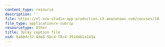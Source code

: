 ```yaml
---
content_type: resource
description: ''
file: https://ol-ocw-studio-app-production.s3.amazonaws.com/courses/18-01sc-single-variable-calculus-fall-2010/6a604c324de85bc4f8c4391d4b1a143a_kCPVBl953eY.srt
file_type: application/x-subrip
resourcetype: Other
title: 3play caption file
uid: 6a604c32-4de8-5bc4-f8c4-391d4b1a143a
---
```

